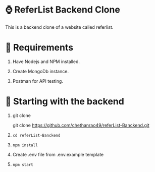 # ⌚ ReferList Backend Clone

This is a backend clone of a website called referlist.

# 🔽 Requirements

1. Have Nodejs and NPM installed.

1. Create MongoDb instance.

1. Postman for API testing.

# 🚀 Starting with the backend

1. git clone

   git clone https://github.com/chethanrao49/referList-Banckend.git

2. `cd referList-Banckend`

3. `npm install`

4. Create .env file from .env.example template

5. `npm start`
